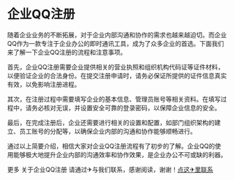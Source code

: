 # 企业QQ注册

随着企业业务的不断拓展，对于企业内部沟通和协作的需求也越来越迫切。而企业QQ作为一款专注于企业办公的即时通讯工具，成为了众多企业的首选。下面我们来了解一下企业QQ注册的流程和注意事项。

首先，企业QQ注册需要企业提供相关的营业执照和组织机构代码证等证件材料，以便验证企业的合法身份。在提交注册申请时，请务必保证所提供的证件信息真实有效，以免影响注册进程。

其次，在注册过程中需要填写企业的基本信息、管理员账号等相关资料。在填写过程中，请务必核对无误，并设置安全可靠的登录密码，以保障企业信息的安全。

最后，在完成注册后，企业还需要进行相关的设置和配置，如部门组织架构的建立、员工账号的分配等，以确保企业内部的沟通和协作能够顺畅进行。

通过以上简要介绍，相信大家对企业QQ注册流程有了初步的了解。企业QQ的使用能够极大地提升企业内部的沟通效率和协作效果，是企业办公不可或缺的利器。

更多 关于企业QQ注册 请通过✈与我们联系，感谢阅读，谢谢！[点这✈里联系](https://www.k02.cc)
